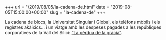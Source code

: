+++
url = "/2019/08/05/la-cadena-de.html"
date = "2019-08-05T15:00:00+00:00"
slug = "la-cadena-de"
+++

La cadena de blocs, la Universitat Singular i Global, els telèfons mòbils i els registres akàixics… i un viatge amb les despeses pagades a les repúbliques corporatives de la Vall del Silici: [“La pèrdua de la gràcia”](https://telegra.ph/La-pèrdua-de-la-gràcia-13-08-02).
